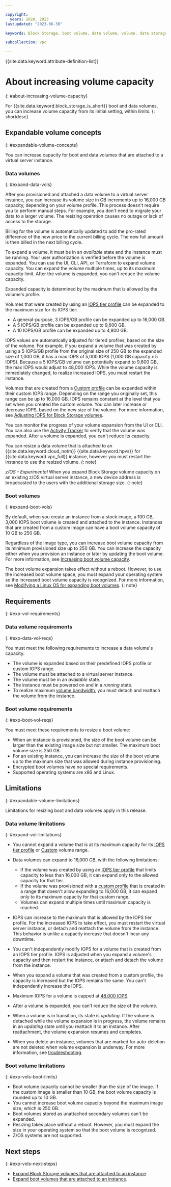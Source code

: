 ```yaml
---

copyright:
  years: 2020, 2023
lastupdated: "2023-06-30"

keywords: Block Storage, boot volume, data volume, volume, data storage, virtual server instance, instance, expandable volume

subcollection: vpc

---
```


{{site.data.keyword.attribute-definition-list}}

# About increasing volume capacity
{: #about-increasing-volume-capacity}

For {{site.data.keyword.block_storage_is_short}} boot and data volumes, you can increase volume capacity from its initial setting, within limits.
{: shortdesc}

## Expandable volume concepts
{: #expandable-volume-concepts}

You can increase capacity for boot and data volumes that are attached to a virtual server instance.

### Data volumes
{: #expand-data-vols}

After you provisioned and attached a data volume to a virtual server instance, you can increase its volume size in GB increments up to 16,000 GB capacity, depending on your volume profile. This process doesn't require you to perform manual steps. For example, you don't need to migrate your data to a larger volume. The resizing operation causes no outage or lack of access to the storage.

Billing for the volume is automatically updated to add the pro-rated difference of the new price to the current billing cycle. The new full amount is then billed in the next billing cycle.

To expand a volume, it must be in an _available_ state and the instance must be running. Your user authorization is verified before the volume is expanded. You can use the UI, CLI, API, or Terraform to expand volume capacity. You can expand the volume multiple times, up to its maximum capacity limit. After the volume is expanded, you can't reduce the volume capacity.

Expanded capacity is determined by the maximum that is allowed by the volume's profile.

Volumes that were created by using an [IOPS tier profile](/docs/vpc?topic=vpc-block-storage-profiles) can be expanded to the maximum size for its IOPS tier:

* A general-purpose, 3 IOPS/GB profile can be expanded up to 16,000 GB.
* A 5 IOPS/GB profile can be expanded up to 9,600 GB.
* A 10 IOPS/GB profile can be expanded up to 4,800 GB.

IOPS values are automatically adjusted for tiered profiles, based on the size of the volume. For example, if you expand a volume that was created by using a 5 IOPS/GB profile from the original size of 250 GB to the expanded size of 1,000 GB, it has a max IOPS of 5,000 IOPS (1,000 GB capacity _x_ 5 IOPS). Because a 5 IOPS/GB volume can potentially expand to 9,600 GB, the max IOPS would adjust to 48,000 IOPS. While the volume capacity is immediately changed, to realize increased IOPS, you must restart the instance.

Volumes that are created from a [Custom profile](/docs/vpc?topic=vpc-block-storage-profiles#custom) can be expanded within their custom IOPS range. Depending on the range you originally set, this range can be up to 16,000 GB. IOPS remains constant at the level that you set when you created the custom volume. You can later increase or decrease IOPS, based on the new size of the volume. For more information, see [Adjusting IOPS for Block Storage volumes](/docs/vpc?topic=vpc-adjusting-volume-iops).

You can monitor the progress of your volume expansion from the UI or CLI. You can also use the [Activity Tracker](/docs/vpc?topic=vpc-at-events) to verify that the volume was expanded. After a volume is expanded, you can't reduce its capacity.

You can resize a data volume that is attached to an {{site.data.keyword.cloud_notm}} {{site.data.keyword.hpvs}} for {{site.data.keyword.vpc_full}} instance, however you must restart the instance to use the resized volume.
{: note}

_z/OS - Experimental_ When you expand Block Storage volume capacity on an existing z/OS virtual server instance, a new device address is broadcasted to the users with the additional storage size.
{: note}

### Boot volumes
{: #expand-boot-vols}

By default, when you create an instance from a stock image, a 100 GB, 3,000 IOPS boot volume is created and attached to the instance. Instances that are created from a custom image can have a boot volume capacity of 10 GB to 250 GB.

Regardless of the image type, you can increase boot volume capacity from its minimum provisioned size up to 250 GB. You can increase the capacity either when you provision an instance or later by updating the boot volume. For more information, see [Increasing boot volume capacity](/docs/vpc?topic=vpc-resize-boot-volumes).

The boot volume expansion takes effect without a reboot. However, to use the increased boot volume space, you must expand your operating system so the increased boot volume capacity is recognized. For more information, see [Modifying a Linux OS for expanding boot volumes](/docs/vpc?topic=vpc-modifying-the-linux-os-expanded-boot-volume).
{: note}

## Requirements
{: #exp-vol-requirements}

### Data volume requirements
{: #exp-data-vol-reqs}

You must meet the following requirements to increase a data volume's capacity.

* The volume is expanded based on their predefined IOPS profile or custom IOPS range.
* The volume must be attached to a virtual server instance.
* The volume must be in an _available_ state.
* The instance must be powered on and in a _running_ state.
* To realize maximum [volume bandwidth](/docs/vpc?topic=vpc-block-storage-bandwidth), you must detach and reattach the volume from the instance.

### Boot volume requirements
{: #exp-boot-vol-reqs}

You must meet these requirements to resize a boot volume:

* When an instance is provisioned, the size of the boot volume can be larger than the existing image size but not smaller. The maximum boot volume size is 250 GB.
* For an existing instance, you can increase the size of the boot volume up to the maximum size that was allowed during instance provisioning.
* Encrypted boot volumes have no special requirements.
* Supported operating systems are x86 and Linux.

## Limitations
{: #expandable-volume-limitations}

Limitations for resizing boot and data volumes apply in this release.

### Data volume limitations
{: #expand-vol-limitations}

* You cannot expand a volume that is at its maximum capacity for its [IOPS tier profile](/docs/vpc?topic=vpc-block-storage-profiles) or [Custom](/docs/vpc?topic=vpc-block-storage-profiles#custom) volume range.

* Data volumes can expand to 16,000 GB, with the following limitations:
    * If the volume was created by using an [IOPS tier profile](/docs/vpc?topic=vpc-block-storage-profiles) that limits capacity to less than 16,000 GB, it can expand only to the allowed capacity for that tier.
    * If the volume was provisioned with a [custom profile](/docs/vpc?topic=vpc-block-storage-profiles#custom) that is created in a range that doesn't allow expanding to 16,000 GB, it can expand only to its maximum capacity for that custom range.
    * Volumes can expand multiple times until maximum capacity is reached.
* IOPS can increase to the maximum that is allowed by the IOPS tier profile. For the increased IOPS to take effect, you must restart the virtual server instance, or detach and reattach the volume from the instance. This behavior is unlike a capacity increase that doesn't incur any downtime.
* You can't independently modify IOPS for a volume that is created from an IOPS tier profile. IOPS is adjusted when you expand a volume's capacity and then restart the instance, or attach and detach the volume from the instance.
* When you expand a volume that was created from a custom profile, the capacity is increased but the IOPS remains the same. You can't independently increase the IOPS.
* Maximum IOPS for a volume is capped at [48,000 IOPS](/docs/vpc?topic=vpc-block-storage-profiles&interface=api#tiers).
* After a volume is expanded, you can't reduce the size of the volume.
* When a volume is in transition, its state is _updating_. If the volume is detached while the volume expansion is in progress, the volume remains in an _updating_ state until you reattach it to an instance. After reattachment, the volume expansion resumes and completes.
* When you delete an instance, volumes that are marked for auto-deletion are not deleted when volume expansion is underway. For more information, see [troubleshooting](/docs/vpc?topic=vpc-troubleshooting-block-storage#troubleshoot-topic-4).

### Boot volume limitations
{: #exp-vols-boot-limits}

* Boot volume capacity cannot be smaller than the size of the image. If the custom image is smaller than 10 GB, the boot volume capacity is rounded up to 10 GB.
* You cannot increase boot volume capacity beyond the maximum image size, which is 250 GB.
* Boot volumes stored as unattached secondary volumes can't be expanded.
* Resizing takes place without a reboot. However, you must expand the size in your operating system so that the boot volume is recognized.
* Z/OS systems are not supported.

## Next steps
{: #exp-vols-next-steps}

* [Expand Block Storage volumes that are attached to an instance](/docs/vpc?topic=vpc-expanding-block-storage-volumes).
* [Expand boot volumes that are attached to an instance](/docs/vpc?topic=vpc-resize-boot-volumes).
